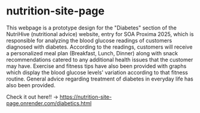 # nutrition-site-page
This webpage is a prototype design for the "Diabetes" section of the NutriHive (nutritional advice) website, entry for SOA Proxima 2025, which is responsible for analyzing the blood glucose readings of customers diagnosed with diabetes. According to the readings, customers will receive a personalized meal plan (Breakfast, Lunch, Dinner) along with snack recommendations catered to any additional health issues that the customer may have. Exercise and fitness tips have also been provided with graphs which display the blood glucose levels' variation according to that fitness routine. General advice regarding treatment of diabetes in everyday life has also been provided. 

Check it out here!! -> https://nutrition-site-page.onrender.com/diabetics.html
